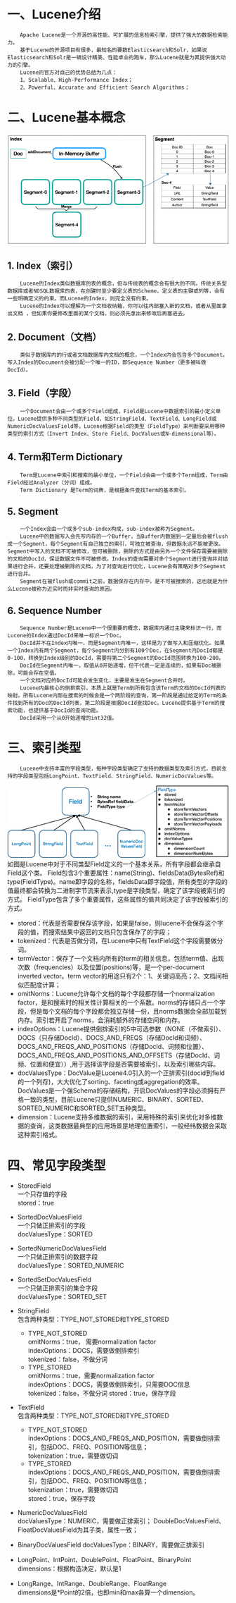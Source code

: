 # 一、Lucene介绍
        Apache Lucene是一个开源的高性能、可扩展的信息检索引擎，提供了强大的数据检索能力。
        基于Lucene的开源项目有很多，最知名的要数Elasticsearch和Solr，如果说Elasticsearch和Solr是一辆设计精美、性能卓业的跑车，那么Lucene就是为其提供强大动力的引擎。
        Lucene的官方对自己的优势总结为几点：
        1、Scalable、High-Performance Index；
        2、Powerful、Accurate and Efficient Search Algorithms；

# 二、Lucene基本概念
![blockchain](/resource/images/lucene抽象架构图.png "Lucene抽象架构图")

## 1. Index（索引）  
        Lucene的Index类似数据库的表的概念，但与传统表的概念会有很大的不同。传统关系型数据库或者NOSQL数据库的表，在创建时至少要定义表的Scheme，定义表的主键或列等，会有一些明确定义的约束。而Lucene的Index，则完全没有约束。
        Lucene的Index可以理解为一个文档收纳箱，你可以往内部塞入新的文档，或者从里面拿出文档 ，但如果你要修改里面的某个文档，则必须先拿出来修改后再塞进去。
## 2. Document（文档）  
        类似于数据库内的行或者文档数据库内文档的概念，一个Index内会包含多个Document。写入Index的Document会被分配一个唯一的ID，即Sequence Number（更多被叫做DocId）。
## 3. Field（字段）
        一个Document会由一个或多个Field组成，Field是Lucene中数据索引的最小定义单位。Lucene提供多种不同类型的Field，如StringField、TextField、LongField或NumericDocValuesField等，Lucene根据Field的类型（FieldType）来判断要采用哪种类型的索引方式（Invert Index、Store Field、DocValues或N-dimensional等）。
## 4. Term和Term Dictionary
        Term是Lucene中索引和搜索的最小单位，一个Field会由一个或多个Term组成，Term由Field经过Analyzer（分词）组成。
        Term Dictionary 是Term的词典，是根据条件查找Term的基本索引。
## 5. Segment
        一个Index会由一个或多个sub-index构成，sub-index被称为Segment。
        Lucene中的数据写入会先写内存的一个Buffer，当Buffer内数据到一定量后会被flush成一个Segment，每个Segment有自己独立的索引，可独立被查询，但数据永远不能被更改。Segment中写入的文档不可被修改，但可被删除，删除的方式是由另外一个文件保存需要被删除的文档的DocId，保证数据文件不可被修改。Index的查询需要对多个Segment进行查询并对结果进行合并，还要处理被删除的文档，为了对查询进行优化，Lucene会有策略对多个Segment进行合并。
        Segment在被flush或commit之前，数据保存在内存中，是不可被搜索的，这也就是为什么Lucene被称为近实时而非实时查询的原因。
## 6. Sequence Number
        Sequence Number是Lucene中一个很重要的概念，数据库内通过主键来标识一行，而Lucene的Index通过DocId来唯一标识一个Doc。
        DocId并不在Index内唯一，而是Segment内唯一，这样是为了做写入和压缩优化。如果一个Index内有两个Segment，每个Segment内分别有100个Doc，在Segment内DocId都是0-100，转换到Index级别的DocId，需要将第二个Segment的DocId范围转换为100-200。
        DocId在Segment内唯一，取值从0开始递增，但不代表一定是连续的，如果有Doc被删除，可能会存在空值。
        一个文档对应的DocId可能会发生变化，主要是发生在Segment合并时。
        Lucene内最核心的倒排索引，本质上就是Term到所有包含该Term的文档的DocId列表的映射。所有Lucene内部在搜索的时候会是一个两阶段的查询，第一阶段是通过给定的Term的条件找到所有的Doc的DocId列表，第二阶段是根据DocId查找Doc。Lucene提供基于Term的搜索功能，也提供基于DocId的查询功能。
        DocId采用一个从0开始递增的int32值。

# 三、索引类型
        Lucene中支持丰富的字段类型，每种字段类型确定了支持的数据类型及索引方式，目前支持的字段类型包括LongPoint、TextField、StringField、NumericDocValues等。
![blockchain](/resource/images/lucene%20field.png "Lucene Field")  
        如图是Lucene中对于不同类型Field定义的一个基本关系，所有字段都会继承自Field这个类。
        Field包含3个重要属性：name(String)、fieldsData(BytesRef)和type(FieldType)。name即字段的名称，fieldsData即字段值，所有类型的字段的值最终都会转换为二进制字节流来表示,type是字段类型，确定了该字段被索引的方式。
        FieldType包含了多个重要属性，这些属性的值共同决定了该字段被索引的方式。
  - stored：代表是否需要保存该字段，如果是false，则lucene不会保存这个字段的值，而搜索结果中返回的文档只包含保存了的字段；
  - tokenized：代表是否做分词，在Lucene中只有TextField这个字段需要做分词。
  - termVector：保存了一个文档内所有的term的相关信息，包括term值、出现次数（frequencies）以及位置(positions)等，是一个per-document inverted vector。term vector的用途只有2个：1、关键词高亮；2、文档间相似匹配度计算；
  - omitNorms：Lucene允许每个文档的每个字段都存储一个normalization factor，是和搜索时的相关性计算相关的一个系数。norms的存储只占一个字段，但是每个文档的每个字段都会独立存储一份，且norms数据会全部加载到内存。索引若开启了norms，会消耗额外的存储空间和内存。
  - indexOptions：Lucene提供倒排索引的5中可选参数（NONE（不做索引）、DOCS（只存储DocId）、DOCS_AND_FREQS（存储DocId和词频）、DOCS_AND_FREQS_AND_POSITIONS（存储DocId、词频和位置）、DOCS_AND_FREQS_AND_POSITIONS_AND_OFFSETS（存储DocId、词频、位置和便宜））,用于选择该字段是否需要被索引，以及索引哪些内容。
  - docValuesType：DocValue是Lucene4.0引入的一个正排索引(docid到field的一个列存)，大大优化了sorting、faceting或aggregation的效率。DocValues是一个强Schema的存储结构，开启DocValues的字段必须拥有严格一致的类型，目前Lucene只提供NUMERIC、BINARY、SORTED、SORTED_NUMERIC和SORTED_SET五种类型。
  - dimension：Lucene支持多维数据的索引，采用特殊的索引来优化对多维数据的查询，这类数据最典型的应用场景是地理位置索引，一般经纬数据会采取这种索引格式。

# 四、常见字段类型
  - StoredField  
    一个只存值的字段  
    stored：true  

  - SortedDocValuesField  
    一个只做正排索引的字段  
    docValuesType：SORTED

  - SortedNumericDocValuesField  
    一个只做正排索引的数据字段  
    docValuesType：SORTED_NUMERIC

  - SortedSetDocValuesField  
    一个只做正排索引的集合字段  
    docValuesType：SORTED_SET
  
  - StringField  
    包含两种类型：TYPE_NOT_STORED和TYPE_STORED
    - TYPE_NOT_STORED  
    omitNorms：true，  需要normalization factor  
    indexOptions：DOCS，需要做倒排索引  
    tokenized：false，不做分词  
    - TYPE_STORED  
    omitNorms：true，需要normalization factor  
    indexOptions：DOCS，需要做倒排索引，只需要DOC信息  
    tokenized：false，不做分词 
    stored：true，保存字段

  - TextField  
    包含两种类型：TYPE_NOT_STORED和TYPE_STORED
    - TYPE_NOT_STORED  
    indexOptions：DOCS_AND_FREQS_AND_POSITION，需要做倒排索引，包括DOC、FREQ、POSITION等信息；  
    tokenization：true，需要做切词  
    - TYPE_STORED  
    indexOptions：DOCS_AND_FREQS_AND_POSITION，需要做倒排索引，包括DOC、FREQ、POSITION等信息；  
    tokenization：true，需要做切词  
    stored：true，保存字段  

  - NumericDocValuesField  
    docValuesType：NUMERIC，需要做正排索引；
    DoubleDocValuesField、FloatDocValuesField为其子类，属性一致；
  
  - BinaryDocValuesField
    docValuesType：BINARY，需要做正排索引


  - LongPoint、IntPoint、DoublePoint、FloatPoint、BinaryPoint  
    dimensions：根据构造决定，默认是1

 - LongRange、IntRange、DoubleRange、FloatRange  
    dimensions是*Point的2倍，也即min和max各算一个dimension。